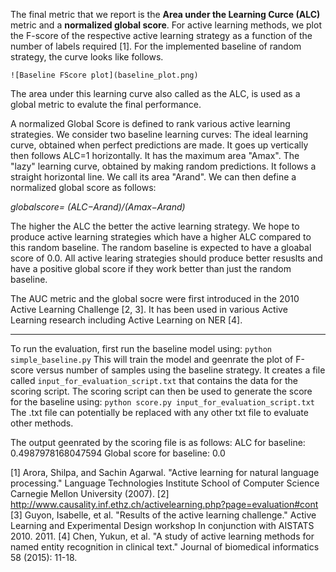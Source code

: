 The final metric that we report is the **Area under the Learning Curce (ALC)** metric and a **normalized global score**. For active learning methods, we plot the F-score of the respective active learning strategy as a function of the number of labels required [1]. For the implemented baseline of random strategy, the curve looks like follows. 

 	![Baseline FScore plot](baseline_plot.png)

The area under this learning curve also called as the ALC, is used as a global metric to evalute the final performance. 

A normalized Global Score is defined to rank various active learning strategies.  We consider two baseline learning curves:
The ideal learning curve, obtained when perfect predictions are made. It goes up vertically then follows ALC=1 horizontally. It has the maximum area "Amax". The "lazy" learning curve, obtained by making random predictions. It follows a straight horizontal line. We call its area "Arand". We can then define a normalized global score as follows: 

*globalscore= (ALC−Arand)/(Amax−Arand)*

The higher the ALC the better the active learning strategy. We hope to produce active learning strategies which have a higher ALC compared to this random baseline. The random baseline is expected to have a gloabal score of 0.0. All active learing strategies should produce better resuslts and have a positive global score if they work better than just the random baseline.

The AUC metric and the global socre were first introduced in the 2010 Active Learning Challenge [2, 3]. It has been used in various Active Learning research including Active Learning on NER [4].

---
To run the evaluation, first run the baseline model using:
`python simple_baseline.py`
This will train the model and geenrate the plot of F-score versus number of samples using the baseline strategy. It creates a file called `input_for_evaluation_script.txt` that contains the data for the scoring script. The scoring script can then be used to generate the score for the baseline using:
`python score.py input_for_evaluation_script.txt`
The .txt file can potentially be replaced with any other txt file to evaluate other methods.

The output geenrated by the scoring file is as follows:
ALC for baseline:  0.4987978168047594
Global score for baseline:  0.0

[1] Arora, Shilpa, and Sachin Agarwal. "Active learning for natural language processing." Language Technologies Institute School of Computer Science Carnegie Mellon University (2007).
[2] http://www.causality.inf.ethz.ch/activelearning.php?page=evaluation#cont
[3] Guyon, Isabelle, et al. "Results of the active learning challenge." Active Learning and Experimental Design workshop In conjunction with AISTATS 2010. 2011.
[4] Chen, Yukun, et al. "A study of active learning methods for named entity recognition in clinical text." Journal of biomedical informatics 58 (2015): 11-18.
